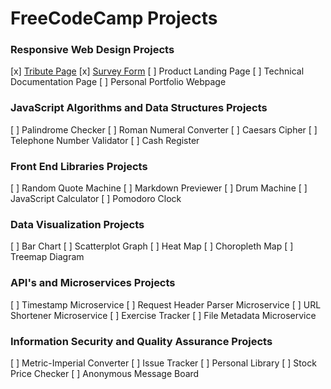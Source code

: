 # FreeCodeCamp Projects


### Responsive Web Design Projects
[x] [Tribute Page](http://www.fcc_haile_selassie_tribute.surge.sh/) 
<enter>
[x] [Survey Form](http://www.gettingtoknowyouformfcc.surge.sh/)
[ ] Product Landing Page
[ ] Technical Documentation Page
[ ] Personal Portfolio Webpage

### JavaScript Algorithms and Data Structures Projects
[ ] Palindrome Checker
[ ] Roman Numeral Converter
[ ] Caesars Cipher
[ ] Telephone Number Validator
[ ] Cash Register

### Front End Libraries Projects
[ ] Random Quote Machine
[ ] Markdown Previewer
[ ] Drum Machine
[ ] JavaScript Calculator
[ ] Pomodoro Clock

### Data Visualization Projects
[ ] Bar Chart
[ ] Scatterplot Graph
[ ] Heat Map
[ ] Choropleth Map
[ ] Treemap Diagram

### API's and Microservices Projects
[ ] Timestamp Microservice
[ ] Request Header Parser Microservice
[ ] URL Shortener Microservice
[ ] Exercise Tracker
[ ] File Metadata Microservice

### Information Security and Quality Assurance Projects
[ ] Metric-Imperial Converter
[ ] Issue Tracker
[ ] Personal Library
[ ] Stock Price Checker
[ ] Anonymous Message Board

